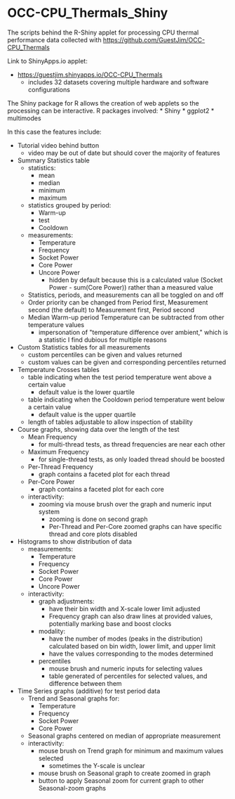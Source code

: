 # OCC-CPU_Thermals_Shiny
The scripts behind the R-Shiny applet for processing CPU thermal performance data collected with https://github.com/GuestJim/OCC-CPU_Thermals

Link to ShinyApps.io applet:
*   https://guestjim.shinyapps.io/OCC-CPU_Thermals
    *   includes 32 datasets covering multiple hardware and software configurations

The Shiny package for R allows the creation of web applets so the processing can be interactive.
R packages involved:
    *   Shiny
    *   ggplot2
    *   multimodes

In this case the features include:
*	Tutorial video behind button
	*	video may be out of date but should cover the majority of features
*   Summary Statistics table
    *   statistics:
        *   mean
        *   median
        *   minimum
        *   maximum
    *   statistics grouped by period:
        *   Warm-up
        *   test
        *   Cooldown
    *   measurements:
        *	Temperature
	    *	Frequency
	    *	Socket Power
	    *	Core Power
    	*	Uncore Power
            *   hidden by default because this is a calculated value (Socket Power - sum(Core Power)) rather than a measured value
    *   Statistics, periods, and measurements can all be toggled on and off
    *   Order priority can be changed from Period first, Measurement second (the default) to Measurement first, Period second
    *   Median Warm-up period Temperature can be subtracted from other temperature values
        *   impersonation of "temperature difference over ambient," which is a statistic I find dubious for multiple reasons
*   Custom Statistics tables for all measurements
    *   custom percentiles can be given and values returned
    *   custom values can be given and corresponding percentiles returned
*   Temperature Crosses tables
    *   table indicating when the test period temperature went above a certain value
        *   default value is the lower quartile
    *   table indicating when the Cooldown period temperature went below a certain value
        *   default value is the upper quartile
    *   length of tables adjustable to allow inspection of stability
*   Course graphs, showing data over the length of the test
    *   Mean Frequency
        *   for multi-thread tests, as thread frequencies are near each other
    *   Maximum Frequency
        *   for single-thread tests, as only loaded thread should be boosted
    *   Per-Thread Frequency
        *   graph contains a faceted plot for each thread
    *   Per-Core Power
        *   graph contains a faceted plot for each core
    *   interactivity:
        *   zooming via mouse brush over the graph and numeric input system
            *   zooming is done on second graph
            *   Per-Thread and Per-Core zoomed graphs can have specific thread and core plots disabled
*   Histograms to show distribution of data
    *   measurements:
        *   Temperature
        *   Frequency
        *   Socket Power
        *   Core Power
        *   Uncore Power
    *   interactivity:
        *   graph adjustments:
            *   have their bin width and X-scale lower limit adjusted
            *   Frequency graph can also draw lines at provided values, potentially marking base and boost clocks
        *   modality:
            *   have the number of modes (peaks in the distribution) calculated based on bin width, lower limit, and upper limit
            *   have the values corresponding to the modes determined
        *   percentiles
            *   mouse brush and numeric inputs for selecting values
            *   table generated of percentiles for selected values, and difference between them
*   Time Series graphs (additive) for test period data
    *   Trend and Seasonal graphs for:
        *   Temperature
        *   Frequency
        *   Socket Power
        *   Core Power
    *   Seasonal graphs centered on median of appropriate measurement
    *   interactivity:
        *   mouse brush on Trend graph for minimum and maximum values selected
            *   sometimes the Y-scale is unclear
        *   mouse brush on Seasonal graph to create zoomed in graph
        *   button to apply Seasonal zoom for current graph to other Seasonal-zoom graphs

